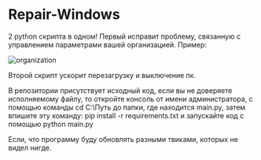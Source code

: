 # Repair-Windows
2 python скрипта в одном!
Первый исправит проблему, связанную с управлением параметрами вашей организацией. Пример:

![organization](https://github.com/MAX1MDEV/Repair-Windows/assets/58599802/413b85ba-e710-406c-813d-4b56f33a7667)

Второй скрипт ускорит перезагрузку и выключение пк. 

В репозитории присутствует исходный код, если вы не доверяете исполняемому файлу, то откройте консоль от имени администратора, с помощью команды cd C:\Путь до папки, где находится main.py, затем впишите эту команду: pip install -r requirements.txt и запускайте код с помощью python main.py

Если, что программу буду обновлять разными твиками, которых не видел нигде.

